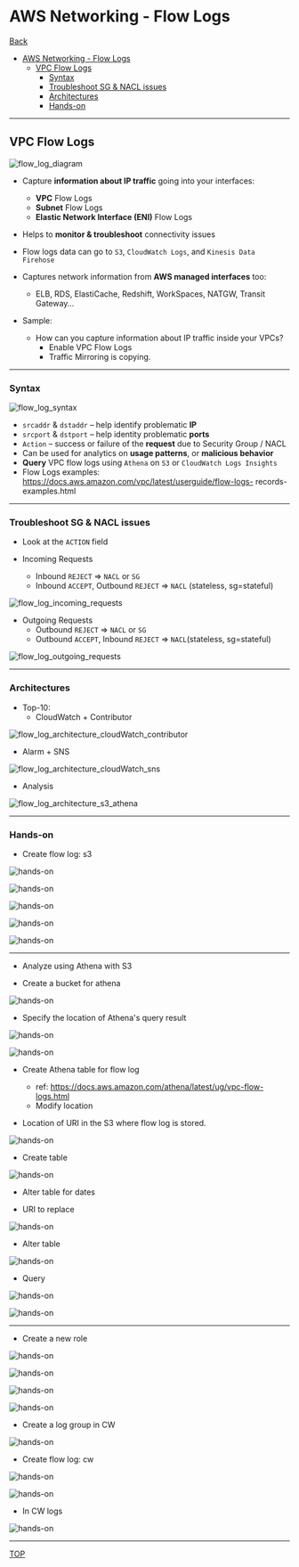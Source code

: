# AWS Networking - Flow Logs

[Back](../index.md)

- [AWS Networking - Flow Logs](#aws-networking---flow-logs)
  - [VPC Flow Logs](#vpc-flow-logs)
    - [Syntax](#syntax)
    - [Troubleshoot SG \& NACL issues](#troubleshoot-sg--nacl-issues)
    - [Architectures](#architectures)
    - [Hands-on](#hands-on)

---

## VPC Flow Logs

![flow_log_diagram](./pic/flow_log_diagram.png)

- Capture **information about IP traffic** going into your interfaces:

  - **VPC** Flow Logs
  - **Subnet** Flow Logs
  - **Elastic Network Interface (ENI)** Flow Logs

- Helps to **monitor & troubleshoot** connectivity issues
- Flow logs data can go to `S3`, `CloudWatch Logs`, and `Kinesis Data Firehose`
- Captures network information from **AWS managed interfaces** too:

  - ELB, RDS, ElastiCache, Redshift, WorkSpaces, NATGW, Transit Gateway…

- Sample:
  - How can you capture information about IP traffic inside your VPCs?
    - Enable VPC Flow Logs
    - Traffic Mirroring is copying.

---

### Syntax

![flow_log_syntax](./pic/flow_log_syntax.png)

- `srcaddr` & `dstaddr` – help identify problematic **IP**
- `srcport` & `dstport` – help identity problematic **ports**
- `Action` – success or failure of the **request** due to Security Group / NACL
- Can be used for analytics on **usage patterns**, or **malicious behavior**
- **Query** VPC flow logs using `Athena` on `S3` or `CloudWatch Logs Insights`
- Flow Logs examples: https://docs.aws.amazon.com/vpc/latest/userguide/flow-logs- records-examples.html

---

### Troubleshoot SG & NACL issues

- Look at the `ACTION` field

- Incoming Requests
  - Inbound `REJECT` => `NACL` or `SG`
  - Inbound `ACCEPT`, Outbound `REJECT` => `NACL` (stateless, sg=stateful)

![flow_log_incoming_requests](./pic/flow_log_incoming_requests.png)

- Outgoing Requests
  - Outbound `REJECT` => `NACL` or `SG`
  - Outbound `ACCEPT`, Inbound `REJECT` => `NACL`(stateless, sg=stateful)

![flow_log_outgoing_requests](./pic/flow_log_outgoing_requests.png)

---

### Architectures

- Top-10:
  - CloudWatch + Contributor

![flow_log_architecture_cloudWatch_contributor](./pic/flow_log_architecture_cloudWatch_contributor.png)

- Alarm + SNS

![flow_log_architecture_cloudWatch_sns](./pic/flow_log_architecture_cloudWatch_sns.png)

- Analysis

![flow_log_architecture_s3_athena](./pic/flow_log_architecture_s3_athena.png)

---

### Hands-on

- Create flow log: s3

![hands-on](./pic/flow_log_handson01.png)

![hands-on](./pic/flow_log_handson02.png)

![hands-on](./pic/flow_log_handson03.png)

![hands-on](./pic/flow_log_handson11.png)

![hands-on](./pic/flow_log_handson12.png)

---

- Analyze using Athena with S3

- Create a bucket for athena

![hands-on](./pic/flow_log_handson14.png)

- Specify the location of Athena's query result

![hands-on](./pic/flow_log_handson15.png)

![hands-on](./pic/flow_log_handson16.png)

- Create Athena table for flow log

  - ref: https://docs.aws.amazon.com/athena/latest/ug/vpc-flow-logs.html
  - Modify location

- Location of URI in the S3 where flow log is stored.

![hands-on](./pic/flow_log_handson17.png)

- Create table

![hands-on](./pic/flow_log_handson18.png)

- Alter table for dates

- URI to replace

![hands-on](./pic/flow_log_handson19.png)

- Alter table

![hands-on](./pic/flow_log_handson20.png)

- Query

![hands-on](./pic/flow_log_handson21.png)

![hands-on](./pic/flow_log_handson22.png)

---

- Create a new role

![hands-on](./pic/flow_log_handson05.png)

![hands-on](./pic/flow_log_handson06.png)

![hands-on](./pic/flow_log_handson07.png)

![hands-on](./pic/flow_log_handson08.png)

- Create a log group in CW

![hands-on](./pic/flow_log_handson09.png)

- Create flow log: cw

![hands-on](./pic/flow_log_handson04.png)

![hands-on](./pic/flow_log_handson10.png)

- In CW logs

![hands-on](./pic/flow_log_handson13.png)

---

[TOP](#aws-networking---flow-logs)
